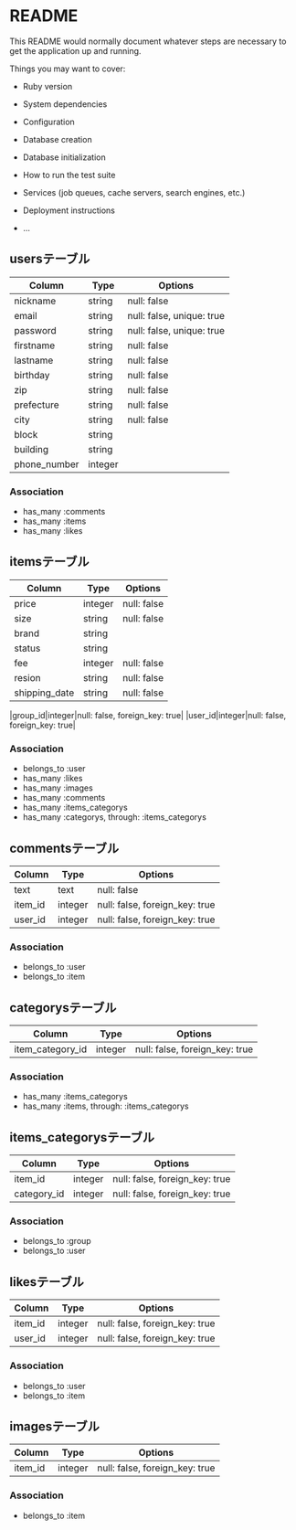 # README

This README would normally document whatever steps are necessary to get the
application up and running.

Things you may want to cover:

* Ruby version

* System dependencies

* Configuration

* Database creation

* Database initialization

* How to run the test suite

* Services (job queues, cache servers, search engines, etc.)

* Deployment instructions

* ...

## usersテーブル

|Column|Type|Options|
|------|----|-------|
|nickname|string|null: false|
|email|string|null: false, unique: true|
|password|string|null: false, unique: true|
|firstname|string|null: false|
|lastname|string|null: false|
|birthday|string|null: false|
|zip|string|null: false|
|prefecture|string|null: false|
|city|string|null: false|
|block|string|
|building|string|
|phone_number|integer|


### Association
- has_many :comments
- has_many :items
- has_many :likes



## itemsテーブル

|Column|Type|Options|
|------|----|-------|
|price|integer|null: false|
|size|string|null: false|
|brand|string|
|status|string|
|fee|integer|null: false|
|resion|string|null: false|
|shipping_date|string|null: false|


|group_id|integer|null: false, foreign_key: true|
|user_id|integer|null: false, foreign_key: true|

### Association
- belongs_to :user
- has_many :likes
- has_many :images
- has_many :comments
- has_many :items_categorys
- has_many :categorys, through:  :items_categorys 



## commentsテーブル

|Column|Type|Options|
|------|----|-------|
|text|text|null: false|
|item_id|integer|null: false, foreign_key: true|
|user_id|integer|null: false, foreign_key: true|


### Association
- belongs_to :user
- belongs_to :item



## categorysテーブル

|Column|Type|Options|
|------|----|-------|
|item_category_id|integer|null: false, foreign_key: true|

### Association
- has_many :items_categorys
- has_many :items, through:  :items_categorys



## items_categorysテーブル

|Column|Type|Options|
|------|----|-------|
|item_id|integer|null: false, foreign_key: true|
|category_id|integer|null: false, foreign_key: true|


### Association
- belongs_to :group
- belongs_to :user



## likesテーブル

|Column|Type|Options|
|------|----|-------|
|item_id|integer|null: false, foreign_key: true|
|user_id|integer|null: false, foreign_key: true|


### Association
- belongs_to :user
- belongs_to :item



## imagesテーブル

|Column|Type|Options|
|------|----|-------|
|item_id|integer|null: false, foreign_key: true|

### Association
- belongs_to :item
